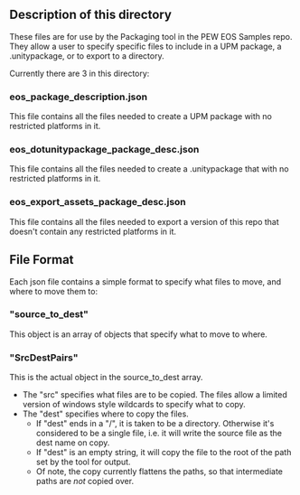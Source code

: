 ## Description of this directory
These files are for use by the Packaging tool in the PEW EOS Samples repo.
They allow a user to specify specific files to include in a UPM package, a
.unitypackage, or to export to a directory. 

Currently there are 3 in this directory:

### eos_package_description.json
This file contains all the files needed to create a UPM package with no
restricted platforms in it.

### eos_dotunitypackage_package_desc.json
This file contains all the files needed to create a .unitypackage that with
no restricted platforms in it.

### eos_export_assets_package_desc.json
This file contains all the files needed to export a version of this repo that doesn't
contain any restricted platforms in it.


## File Format
Each json file contains a simple format to specify what files to move, and where to move them to:

### "source_to_dest"
This object is an array of objects that specify what to move to where.

### "SrcDestPairs"
This is the actual object in the source_to_dest array. 
* The "src" specifies what files are to be copied. The files allow a limited
version of windows style wildcards to specify what to copy. 
* The "dest" specifies where to copy the files. 
    * If "dest" ends in a "/", it is taken to be a directory. Otherwise it's considered to be a single file, i.e. it will write the source file as the dest name on copy.
    * If "dest" is an empty string, it will copy the file to the root of the path set by the tool for output.
    * Of note, the copy currently flattens the paths, so that intermediate paths are _not_ copied over. 

